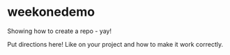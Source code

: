 # weekonedemo
Showing how to create a repo - yay!

Put directions here!  Like on your project and how to make it work correctly.
